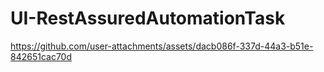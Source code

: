 # UI-RestAssuredAutomationTask

https://github.com/user-attachments/assets/dacb086f-337d-44a3-b51e-842651cac70d

